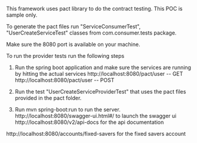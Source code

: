 This framework uses pact library to do the contract testing. This POC is sample only.
 
 
To generate the pact files run "ServiceConsumerTest", "UserCreateServiceTest" classes from com.consumer.tests package.

Make sure the 8080 port is available on your machine.

To run the provider tests run the following steps
1. Run the spring boot application and make sure the services are running by hitting the actual services
http://localhost:8080/pact/user -- GET
http://localhost:8080/pact/user -- POST

2. Run the test "UserCreateServiceProviderTest" that uses the pact files provided in the pact folder.



1. Run mvn spring-boot:run to run the server.
    http://localhost:8080/swagger-ui.html#/ to launch the swagger ui
    http://localhost:8080/v2/api-docs for the api documentation
    
 http://localhost:8080/accounts/fixed-savers for the fixed savers account   